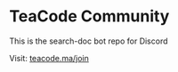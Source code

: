 # TeaCode Community

This is the search-doc bot repo for Discord

Visit: [teacode.ma/join](https://teacode.ma/join)
